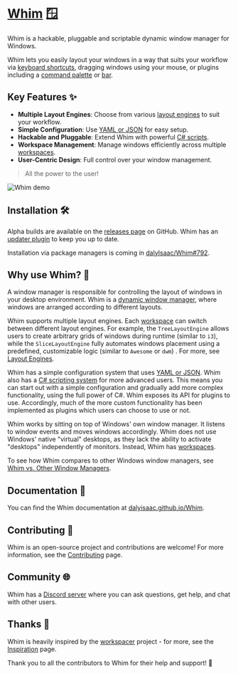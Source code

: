 # [Whim](https://dalyisaac.github.io/Whim) 🪟

<!-- NOTE: This is largely a duplicate of docs/docs/index.md -->

Whim is a hackable, pluggable and scriptable dynamic window manager for Windows.

Whim lets you easily layout your windows in a way that suits your workflow via [keyboard shortcuts](https://dalyisaac.github.io/Whim/configure/core/keybinds.html), dragging windows using your mouse, or plugins including a [command palette](https://dalyisaac.github.io/Whim/configure/plugins/command-palette.html) or [bar](https://dalyisaac.github.io/Whim/configure/plugins/bar.html).

## Key Features ✨

- **Multiple Layout Engines**: Choose from various [layout engines](https://dalyisaac.github.io/Whim/configure/core/layout-engines.html) to suit your workflow.
- **Simple Configuration**: Use [YAML or JSON](https://dalyisaac.github.io/Whim/configure/yaml-json-configuration.html) for easy setup.
- **Hackable and Pluggable**: Extend Whim with powerful [C# scripts](https://dalyisaac.github.io/Whim/script/scripting.html).
- **Workspace Management**: Manage windows efficiently across multiple [workspaces](https://dalyisaac.github.io/Whim/configure/core/workspaces.html).
- **User-Centric Design**: Full control over your window management.

> All the power to the user!

![Whim demo](docs/images/demo.gif)

## Installation 🛠️

Alpha builds are available on the [releases page](https://github.com/dalyIsaac/Whim/releases) on GitHub. Whim has an [updater plugin](https://dalyisaac.github.io/Whim/docs/plugins/updater.html) to keep you up to date.

Installation via package managers is coming in [dalyIsaac/Whim#792](https://github.com/dalyIsaac/Whim/issues/792).

## Why use Whim? 🤔

A window manager is responsible for controlling the layout of windows in your desktop environment. Whim is a [dynamic window manager](https://en.wikipedia.org/wiki/Dynamic_window_manager), where windows are arranged according to different layouts.

Whim supports multiple layout engines. Each [workspace](https://dalyisaac.github.io/Whim/docs/customize/workspaces.html) can switch between different layout engines. For example, the `TreeLayoutEngine` allows users to create arbitrary grids of windows during runtime (similar to `i3`), while the `SliceLayoutEngine` fully automates windows placement using a predefined, customizable logic (similar to `Awesome` or `dwm`) . For more, see [Layout Engines](https://dalyisaac.github.io/Whim/docs/customize/layout-engines.html).

Whim has a simple configuration system that uses [YAML or JSON](https://dalyisaac.github.io/Whim/configure/yaml-json-configuration.html). Whim also has a [C# scripting system](https://dalyisaac.github.io/Whim/script/scripting.html) for more advanced users. This means you can start out with a simple configuration and gradually add more complex functionality, using the full power of C#. Whim exposes its API for plugins to use. Accordingly, much of the more custom functionality has been implemented as plugins which users can choose to use or not.

Whim works by sitting on top of Windows' own window manager. It listens to window events and moves windows accordingly. Whim does not use Windows' native "virtual" desktops, as they lack the ability to activate "desktops" independently of monitors. Instead, Whim has [workspaces](https://dalyisaac.github.io/Whim/docs/customize/workspaces.html).

To see how Whim compares to other Windows window managers, see [Whim vs. Other Window Managers](https://dalyisaac.github.io/Whim/docs/getting-started/comparison.html).

## Documentation 📖

You can find the Whim documentation at [dalyisaac.github.io/Whim](https://dalyisaac.github.io/Whim).

## Contributing 🤝

Whim is an open-source project and contributions are welcome! For more information, see the [Contributing](https://dalyisaac.github.io/Whim/docs/contribute/guide.html) page.

## Community 🌐

Whim has a [Discord server](https://discord.gg/gEFq9wr7jb) where you can ask questions, get help, and chat with other users.

## Thanks 🙏

Whim is heavily inspired by the [workspacer](https://github.com/workspacer/workspacer) project - for more, see the [Inspiration](https://dalyisaac.github.io/Whim/getting-started/inspiration.html) page.

Thank you to all the contributors to Whim for their help and support! 💖
